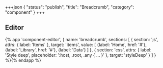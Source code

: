 +++json
{
  "status": "publish",
  "title": "Breadcrumb",
  "category": "component"
}
+++

## Editor

{%
  app 'component-editor', {
    name: 'breadcrumb',
    sections: [
      {
        section: 'js',
        attrs: {
          label: 'Items'
        },
        target: 'items',
        value: [
          {label: 'Home', href: '#'},
          {label: 'Library', href: '#'},
          {label: 'Data'}
        ]
      },
      {
        section: 'css',
        attrs: {
          label: 'Style deep',
          placeholder: ':host, .root, .any { ... }'
        },
        target: 'styleDeep'
      }
    ]
  }
%}{% endapp %}
